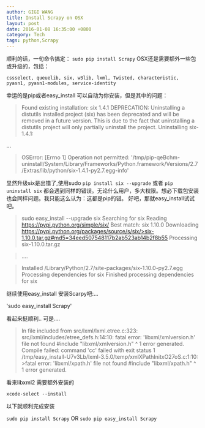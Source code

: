 ```yaml
---
author: GIGI WANG
title: Install Scrapy on OSX
layout: post
date: 2016-01-08 16:35:00 +0800
category: Tech
tags: python,Scrapy
---
```

顺利的话，一句命令搞定：
`sudo pip install Scrapy`
OSX还是需要额外一些包或升级的，包括：

`cssselect, queuelib, six, w3lib, lxml, Twisted, characteristic, pyasn1, pyasn1-modules, service-identity`

幸运的是pip或者easy_install 可以自动为你安装，但是其中的问题：
>Found existing installation: six 1.4.1
    DEPRECATION: Uninstalling a distutils installed project (six) has been deprecated and will be removed in a future version. This is due to the fact that uninstalling a distutils project will only partially uninstall the project.
    Uninstalling six-1.4.1:
    
...

>OSError: [Errno 1] Operation not permitted: '/tmp/pip-qeBchm-uninstall/System/Library/Frameworks/Python.framework/Versions/2.7/Extras/lib/python/six-1.4.1-py2.7.egg-info'

显然升级six是出错了,使用sudo
`pip install six --upgrade` 或者 `pip uninstall six`
都会遇到同样的错误。无论什么用户，多大权限。想必下载包安装也会同样问题。我只能这么认为：这都是pip的错。
好吧，那就easy_install试试吧。

>sudo easy_install --upgrade  six
>Searching for six
>Reading https://pypi.python.org/simple/six/
>Best match: six 1.10.0
>Downloading https://pypi.python.org/packages/source/s/six/>six-1.10.0.tar.gz#md5=34eed507548117b2ab523ab14b2f8b55
>Processing six-1.10.0.tar.gz

>....

>Installed /Library/Python/2.7/site-packages/six-1.10.0-py2.7.egg
>Processing dependencies for six
>Finished processing dependencies for six

继续使用easy_install 安装Scarpy吧:...

'sudo easy_install Scrapy'
	
看起来挺顺利..
可是....

>In file included from src/lxml/lxml.etree.c:323:
>src/lxml/includes/etree_defs.h:14:10: fatal error: 'libxml/xmlversion.h' file not found
>\#include "libxml/xmlversion.h"
>        ^
>1 error generated.
>Compile failed: command 'cc' failed with exit status 1
/tmp/easy_install-U7v3Lb/lxml-3.5.0/temp/xmlXPathInitxO27oS.c:1:10: >fatal error: 'libxml/xpath.h' file not found
>\#include "libxml/xpath.h"
>         ^
>1 error generated.

看来libxml2 需要额外安装的

`xcode-select --install`
	
以下就顺利完成安装

`sudo pip install Scrapy`
	OR
`sudo pip easy_install Scrapy`



